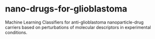 # nano-drugs-for-glioblastoma
Machine Learning Classifiers for anti-glioblastoma nanoparticle-drug carriers based on perturbations of molecular descriptors in experimental conditions.
